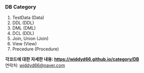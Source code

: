 ### DB Category

1. TestData (Data)
2. DDL (DDL)
3. DML (DML)
4. DCL (DDL)
5. Join, Union (Join)
6. View (View)
7. Precedure (Procedure)

**각코드에 대한 자세한 내용: <https://wjddyd66.github.io/category/DB>**  
연락처: wjddyd66@naver.com  
